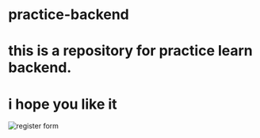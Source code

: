 # practice-backend
# this is a repository for practice learn backend.
# i hope you like it
![register form](https://github.com/alirezatalebizadeh/practice-backend/assets/104105725/e2af1bbe-3a2a-4430-9d54-595406900c48)
